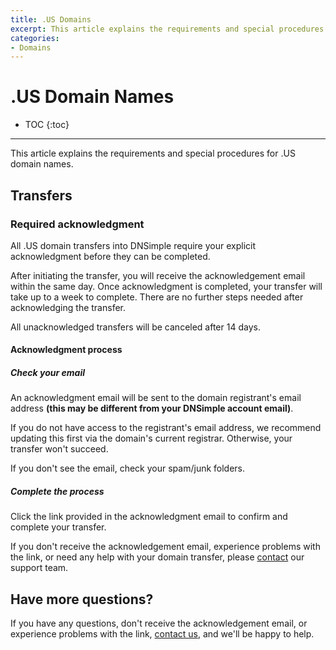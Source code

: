 ```yaml
---
title: .US Domains
excerpt: This article explains the requirements and special procedures for .US domain names.
categories:
- Domains
---
```


# .US Domain Names

* TOC
{:toc}

---

This article explains the requirements and special procedures for .US domain names.

## Transfers

### Required acknowledgment

All .US domain transfers into DNSimple require your explicit acknowledgment before they can be completed.

After initiating the transfer, you will receive the acknowledgement email within the same day. Once acknowledgment is completed, your transfer will take up to a week to complete. There are no further steps needed after acknowledging the transfer.

<warning>
All unacknowledged transfers will be canceled after 14 days.
</warning>

#### Acknowledgment process

##### Check your email
An acknowledgment email will be sent to the domain registrant's email address <strong>(this may be different from your DNSimple account email)</strong>. 

If you do not have access to the registrant's email address, we recommend updating this first via the domain's current registrar. Otherwise, your transfer won't succeed.

If you don't see the email, check your spam/junk folders.

##### Complete the process
Click the link provided in the acknowledgment email to confirm and complete your transfer.

If you don't receive the acknowledgement email, experience problems with the link, or need any help with your domain transfer, please [contact](https://dnsimple.com/contact) our support team.

## Have more questions?

If you have any questions, don't receive the acknowledgement email, or experience problems with the link, [contact us](https://dnsimple.com/contact), and we'll be happy to help.
